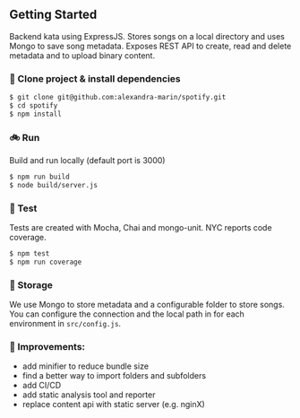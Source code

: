 ## Getting Started

Backend kata using ExpressJS. Stores songs on a local directory and uses Mongo to save song metadata. Exposes REST API to create, read and delete metadata and to upload binary content. 


### :wave: Clone project & install dependencies
```bash
$ git clone git@github.com:alexandra-marin/spotify.git
$ cd spotify
$ npm install
```

### :bike: Run
Build and run locally (default port is 3000)
```bash
$ npm run build
$ node build/server.js
```

### :muscle: Test
Tests are created with Mocha, Chai and mongo-unit. NYC reports code coverage.

```bash
$ npm test
$ npm run coverage
```

### :floppy_disk: Storage
We use Mongo to store metadata and a configurable folder to store songs.
You can configure the connection and the local path in for each environment in `src/config.js`.

### :dizzy: Improvements:
- add minifier to reduce bundle size
- find a better way to import folders and subfolders
- add CI/CD
- add static analysis tool and reporter
- replace content api with static server (e.g. nginX)
